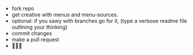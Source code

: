- fork repo  
- get creative with menus and menu-sources.
- optional: if you sawy with branches go for it, (type a verbose readme file outlining your thinking) 
- commit changes
- make a pull request
- 🎉💪🔗


